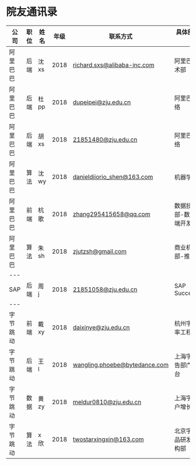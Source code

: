 # 院友通讯录

| 公司     | 职位 | 姓名  | 年级 | 联系方式                      | 具体部门及工作内容                | 备注     |
| -------- | ---- | ----- | ---- | ----------------------------- | --------------------------------- | -------- |
| 阿里巴巴 | 后端 | 沈 xs | 2018 | richard.sxs@alibaba-inc.com   | 阿里巴巴淘系技术部                | 可内推   |
| 阿里巴巴 | 后端 | 杜 pp | 2018 | dupeipei@zju.edu.cn           | 阿里巴巴菜鸟网络                  |          |
| 阿里巴巴 | 后端 | 胡 xs | 2018 | 21851480@zju.edu.cn           | 阿里巴巴菜鸟网络                  | 可内推   |
| 阿里巴巴 | 算法 | 沈 wy | 2018 | danieldiiorio_shen@163.com    | 机器学习岗                        |          |
| 阿里巴巴 | 前端 | 杭歌  | 2018 | zhang295415658@qq.com         | 数据技术及产品部-数据中台前端开发 | 可内推   |
| 阿里巴巴 | 算法 | 朱 sh | 2018 | zjutzsh@gmail.com             | 商业机器智能部-推荐算法           | 可内推   |
| ---      |      |       |      |                               |                                   |          |
| SAP      | 后端 | 周 j  | 2018 | 21851058@zju.edu.cn           | SAP SuccessFactors                |          |
| ---      |      |       |      |                               |                                   |          |
| 字节跳动 | 前端 | 戴 xy | 2018 | daixinye@zju.edu.cn           | 杭州字节跳动效率工程              | 可帮内推 |
| 字节跳动 | 后端 | 王 l  | 2018 | wangling.phoebe@bytedance.com | 上海字节跳动广告部门商业化平台    |          |
| 字节跳动 | 数据 | 黄 zy | 2018 | meldur0810@zju.edu.cn         | 上海字节跳动用户增长部门          |          |
| 字节跳动 | 算法 | x 欣  | 2018 | twostarxingxin@163.com        | 北京字节跳动产品研发和工程架构部  |          |

